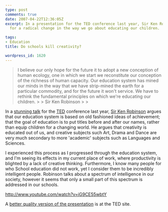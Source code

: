 ```yaml
---
type: post
comments: true
date: 2007-04-22T12:36:05Z
excerpt: In a presentation for the TED conference last year, Sir Ken Robinson argues
  for a radical change in the way we go about educating our children.

tags:
- Education
title: Do schools kill creativity?

wordpress_id: 1620
---
```


<blockquote>I believe our only hope for the future it to adopt a new conception of
human ecology, one in which we start we reconstitute our conception of
the richness of human capacity. Our education system has mined our
minds in the way that we have strip-mined the earth for a particular
commodity, and for the future it won't service. We have to rethink the
fundamental principles on which we're educating our children.
> 
> Sir Ken Robinson
> 
> </blockquote>



In a [stunning talk](http://www.ted.com/index.php/talks/view/id/66) for the [TED](http://www.ted.com) conference last year, [Sir Ken Robinson](http://www.sirkenrobinson.com) argues that our education system is based on old fashioned ideas of achievement; that the goal of education is to put titles before and after our names, rather than equip children for a changing world.  He argues that creativity is educated out of us, and creative subjects such Art, Drama and Dance are very much secondary to more 'academic' subjects such as Languages and Sciences.

I experienced this process as I progressed through the education system, and I'm seeing its effects in my current place of work, where productivity is blighted by a lack of creative thinking. Furthermore, I know many people for who School education did not work, yet I consider them to be incredibly intelligent people. Robinson talks about a spectrum of intelligence in our society, however it seems that only a small part of this spectrum is addressed in our schools.

http://www.youtube.com/watch?v=iG9CE55wbtY

A [better quality version of the presentation](http://www.ted.com/index.php/talks/view/id/66) is at the TED site.
